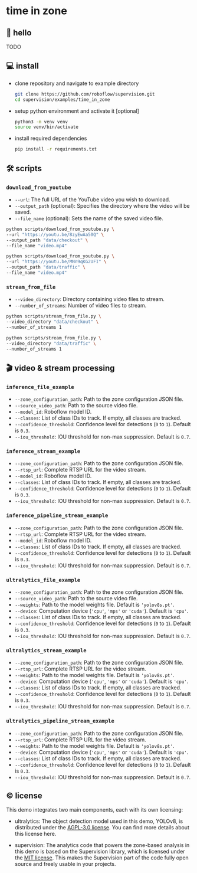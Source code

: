 # time in zone

## 👋 hello

TODO

## 💻 install

- clone repository and navigate to example directory

  ```bash
  git clone https://github.com/roboflow/supervision.git
  cd supervision/examples/time_in_zone
  ```

- setup python environment and activate it [optional]

  ```bash
  python3 -m venv venv
  source venv/bin/activate
  ```

- install required dependencies

  ```bash
  pip install -r requirements.txt
  ```

## 🛠 scripts

### `download_from_youtube`

- `--url`: The full URL of the YouTube video you wish to download.
- `--output_path` (optional): Specifies the directory where the video will be saved.
- `--file_name` (optional): Sets the name of the saved video file.

```bash
python scripts/download_from_youtube.py \
--url "https://youtu.be/8zyEwAa50Q" \
--output_path "data/checkout" \
--file_name "video.mp4"
```

```bash
python scripts/download_from_youtube.py \
--url "https://youtu.be/MNn9qKG2UFI" \
--output_path "data/traffic" \
--file_name "video.mp4"
```

### `stream_from_file`

- `--video_directory`: Directory containing video files to stream.
- `--number_of_streams`: Number of video files to stream.

```bash
python scripts/stream_from_file.py \
--video_directory "data/checkout" \
--number_of_streams 1
```

```bash
python scripts/stream_from_file.py \
--video_directory "data/traffic" \
--number_of_streams 1
```

## 🎬 video & stream processing

### `inference_file_example`

  - `--zone_configuration_path`: Path to the zone configuration JSON file.
  - `--source_video_path`: Path to the source video file.
  - `--model_id`: Roboflow model ID.
  - `--classes`: List of class IDs to track. If empty, all classes are tracked.
  - `--confidence_threshold`: Confidence level for detections (`0` to `1`). Default is `0.3`.
  - `--iou_threshold`: IOU threshold for non-max suppression. Default is `0.7`.

### `inference_stream_example`

  - `--zone_configuration_path`: Path to the zone configuration JSON file.
  - `--rtsp_url`: Complete RTSP URL for the video stream.
  - `--model_id`: Roboflow model ID.
  - `--classes`: List of class IDs to track. If empty, all classes are tracked.
  - `--confidence_threshold`: Confidence level for detections (`0` to `1`). Default is `0.3`.
  - `--iou_threshold`: IOU threshold for non-max suppression. Default is `0.7`.

### `inference_pipeline_stream_example`

  - `--zone_configuration_path`: Path to the zone configuration JSON file.
  - `--rtsp_url`: Complete RTSP URL for the video stream.
  - `--model_id`: Roboflow model ID.
  - `--classes`: List of class IDs to track. If empty, all classes are tracked.
  - `--confidence_threshold`: Confidence level for detections (`0` to `1`). Default is `0.3`.
  - `--iou_threshold`: IOU threshold for non-max suppression. Default is `0.7`.

### `ultralytics_file_example`

  - `--zone_configuration_path`: Path to the zone configuration JSON file.
  - `--source_video_path`: Path to the source video file.
  - `--weights`: Path to the model weights file. Default is `'yolov8s.pt'`.
  - `--device`: Computation device (`'cpu'`, `'mps'` or `'cuda'`). Default is `'cpu'`.
  - `--classes`: List of class IDs to track. If empty, all classes are tracked.
  - `--confidence_threshold`: Confidence level for detections (`0` to `1`). Default is `0.3`.
  - `--iou_threshold`: IOU threshold for non-max suppression. Default is `0.7`.

### `ultralytics_stream_example`

  - `--zone_configuration_path`: Path to the zone configuration JSON file.
  - `--rtsp_url`: Complete RTSP URL for the video stream.
  - `--weights`: Path to the model weights file. Default is `'yolov8s.pt'`.
  - `--device`: Computation device (`'cpu'`, `'mps'` or `'cuda'`). Default is `'cpu'`.
  - `--classes`: List of class IDs to track. If empty, all classes are tracked.
  - `--confidence_threshold`: Confidence level for detections (`0` to `1`). Default is `0.3`.
  - `--iou_threshold`: IOU threshold for non-max suppression. Default is `0.7`.

### `ultralytics_pipeline_stream_example`

  - `--zone_configuration_path`: Path to the zone configuration JSON file.
  - `--rtsp_url`: Complete RTSP URL for the video stream.
  - `--weights`: Path to the model weights file. Default is `'yolov8s.pt'`.
  - `--device`: Computation device (`'cpu'`, `'mps'` or `'cuda'`). Default is `'cpu'`.
  - `--classes`: List of class IDs to track. If empty, all classes are tracked.
  - `--confidence_threshold`: Confidence level for detections (`0` to `1`). Default is `0.3`.
  - `--iou_threshold`: IOU threshold for non-max suppression. Default is `0.7`.

## © license

This demo integrates two main components, each with its own licensing:

- ultralytics: The object detection model used in this demo, YOLOv8, is distributed
  under the [AGPL-3.0 license](https://github.com/ultralytics/ultralytics/blob/main/LICENSE).
  You can find more details about this license here.

- supervision: The analytics code that powers the zone-based analysis in this demo is
  based on the Supervision library, which is licensed under the
  [MIT license](https://github.com/roboflow/supervision/blob/develop/LICENSE.md). This
  makes the Supervision part of the code fully open source and freely usable in your
  projects.
